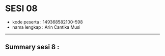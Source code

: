 # SESI 08
- kode peserta    : 149368582100-598
- nama lengkap    : Arin Cantika Musi

---
## Summary sesi 8 : 